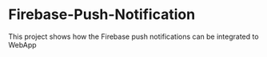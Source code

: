 # Firebase-Push-Notification

This project shows how the Firebase push notifications can be integrated to WebApp
